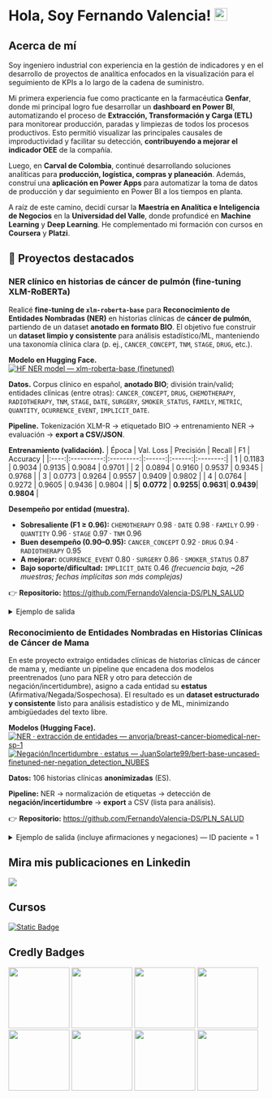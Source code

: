 # Hola, Soy Fernando Valencia! <img src="https://media.giphy.com/media/hvRJCLFzcasrR4ia7z/giphy.gif" width="25px">

## Acerca de mí

Soy ingeniero industrial con experiencia en la gestión de indicadores y en el desarrollo de proyectos de analítica enfocados en la visualización para el seguimiento de KPIs a lo largo de la cadena de suministro.

Mi primera experiencia fue como practicante en la farmacéutica **Genfar**, donde mi principal logro fue desarrollar un **dashboard en Power BI**, automatizando el proceso de **Extracción, Transformación y Carga (ETL)** para monitorear producción, paradas y limpiezas de todos los procesos productivos. Esto permitió visualizar las principales causales de improductividad y facilitar su detección, **contribuyendo a mejorar el indicador OEE** de la compañía.

Luego, en **Carval de Colombia**, continué desarrollando soluciones analíticas para **producción, logística, compras y planeación**. Además, construí una **aplicación en Power Apps** para automatizar la toma de datos de producción y dar seguimiento en Power BI a los tiempos en planta.

A raíz de este camino, decidí cursar la **Maestría en Analítica e Inteligencia de Negocios** en la **Universidad del Valle**, donde profundicé en **Machine Learning** y **Deep Learning**. He complementado mi formación con cursos en **Coursera** y **Platzi**.

## 🚀 Proyectos destacados
### NER clínico en historias de cáncer de pulmón (fine-tuning XLM-RoBERTa)

Realicé **fine-tuning de `xlm-roberta-base`** para **Reconocimiento de Entidades Nombradas (NER)** en historias clínicas de **cáncer de pulmón**, partiendo de un dataset **anotado en formato BIO**. El objetivo fue construir un **dataset limpio y consistente** para análisis estadístico/ML, manteniendo una taxonomía clínica clara (p. ej., `CANCER_CONCEPT`, `TNM`, `STAGE`, `DRUG`, etc.).

**Modelo en Hugging Face.**   
[![HF NER model — xlm-roberta-base (finetuned)](https://img.shields.io/badge/Hugging%20Face-NER%20model%20%E2%80%94%20xlm--roberta--base%20(finetuned)-orange?logo=huggingface)](https://huggingface.co/FernandoValencia/xlm-roberta-base-finetuned-ner-pulmon)


**Datos.** Corpus clínico en español, **anotado BIO**; división train/valid; entidades clínicas (entre otras): `CANCER_CONCEPT`, `DRUG`, `CHEMOTHERAPY`, `RADIOTHERAPY`, `TNM`, `STAGE`, `DATE`, `SURGERY`, `SMOKER_STATUS`, `FAMILY`, `METRIC`, `QUANTITY`, `OCURRENCE_EVENT`, `IMPLICIT_DATE`.

**Pipeline.** Tokenización XLM-R → etiquetado BIO → entrenamiento NER → evaluación → **export a CSV/JSON**.

**Entrenamiento (validación).**
| Época | Val. Loss | Precisión | Recall | F1     | Accuracy |
|:----:|:----------:|:---------:|:------:|:------:|:--------:|
| 1    | 0.1183     | 0.9034    | 0.9135 | 0.9084 | 0.9701   |
| 2    | 0.0894     | 0.9160    | 0.9537 | 0.9345 | 0.9768   |
| 3    | 0.0773     | 0.9264    | 0.9557 | 0.9409 | 0.9802   |
| 4    | 0.0764     | 0.9272    | 0.9605 | 0.9436 | 0.9804   |
| **5**| **0.0772** | **0.9255**| **0.9631**| **0.9439**| **0.9804** |

**Desempeño por entidad (muestra).**
- **Sobresaliente (F1 ≥ 0.96):** `CHEMOTHERAPY` 0.98 · `DATE` 0.98 · `FAMILY` 0.99 · `QUANTITY` 0.96 · `STAGE` 0.97 · `TNM` 0.96
- **Buen desempeño (0.90–0.95):** `CANCER_CONCEPT` 0.92 · `DRUG` 0.94 · `RADIOTHERAPY` 0.95
- **A mejorar:** `OCURRENCE_EVENT` 0.80 · `SURGERY` 0.86 · `SMOKER_STATUS` 0.87
- **Bajo soporte/dificultad:** `IMPLICIT_DATE` 0.46 *(frecuencia baja, ~26 muestras; fechas implícitas son más complejas)*

👉 **Repositorio:** https://github.com/FernandoValencia-DS/PLN_SALUD  

<details>
<summary>Ejemplo de salida</summary>

**Texto**: “El paciente fue diagnosticado con adenocarcinoma de pulmón estadio IV el 12 de marzo de 2022, con metástasis en cerebro y hueso, y presentó un TNM de T3N2M1.”

- **OCURRENCE_EVENT** → “fue” *(0.50)*
- **OCURRENCE_EVENT** → “diagnosticado” *(0.99)*
- **CANCER_CONCEPT** → “adenocarcinoma de pulmón” *(1.00)*
- **STAGE** → “estadio IV” *(1.00)*
- **DATE** → “12 de marzo de 2022” *(1.00)*
- **CANCER_CONCEPT** → “metástasis en cerebro y hueso” *(0.97)*
- **TNM** → “T3N2M1” *(1.00)*
</details>

### Reconocimiento de Entidades Nombradas en Historias Clínicas de Cáncer de Mama
En este proyecto extraigo entidades clínicas de historias clínicas de cáncer de mama y, mediante un pipeline que encadena dos modelos preentrenados (uno para NER y otro para detección de negación/incertidumbre), asigno a cada entidad su **estatus** (Afirmativa/Negada/Sospechosa). El resultado es un **dataset estructurado y consistente** listo para análisis estadístico y de ML, minimizando ambigüedades del texto libre.



**Modelos (Hugging Face).**  
[![NER · extracción de entidades — anvorja/breast-cancer-biomedical-ner-sp-1](https://img.shields.io/badge/NER%20%C2%B7%20extracci%C3%B3n%20de%20entidades-anvorja%2Fbreast--cancer--biomedical--ner--sp--1-orange?logo=huggingface)](https://huggingface.co/anvorja/breast-cancer-biomedical-ner-sp-1)
[![Negación/Incertidumbre · estatus — JuanSolarte99/bert-base-uncased-finetuned-ner-negation_detection_NUBES](https://img.shields.io/badge/Negaci%C3%B3n%2FIncertidumbre%20%C2%B7%20estatus-JuanSolarte99%2Fbert--base--uncased--finetuned--ner--negation__detection__NUBES-orange?logo=huggingface)](https://huggingface.co/JuanSolarte99/bert-base-uncased-finetuned-ner-negation_detection_NUBES)


**Datos:** 106 historias clínicas **anonimizadas** (ES).

**Pipeline:** NER → normalización de etiquetas → detección de **negación/incertidumbre** → **export** a CSV (lista para análisis).
 
👉 **Repositorio:** https://github.com/FernandoValencia-DS/PLN_SALUD

<details>
<summary>Ejemplo de salida (incluye afirmaciones y negaciones) — ID paciente = 1</summary>

> *El texto proviene del documento original y puede contener errores de digitación propios de la fuente.*

| ID | Fragmento                                                                                                                     | Span                                              | Entidad NER          | Estatus    |
|---:|-------------------------------------------------------------------------------------------------------------------------------|---------------------------------------------------|----------------------|------------|
| 1  | RIMERA CONSULTA DE ONCOLOGÍA MÉDICA.                                                                                          | ONCOLOGÍA MÉDICA                                  | CLINICAL_SERVICE     | Afirmativa |
| 1  | Antecedentes Personales:- Alergia a Fluconazol.                                                                               | Alergia a Fluconazol                              | ALLERGIES            | Afirmativa |
| 1  | - No HTA.                                                                                                                     | No HTA                                            | COMORBIDITY          | Negada     |
| 1  | No DM.                                                                                                                        | No DM                                             | COMORBIDITY          | Negada     |
| 1  | No DL.                                                                                                                        | No DL                                             | COMORBIDITY          | Negada     |
| 1  | - Niega habitos toxicos.- Candidiasis recurrentes- Iqx: ninguna.                                                              | Candidiasis recurrentes                           | GINECOLOGICAL_HISTORY| Afirmativa |
| 1  | Muje de 59 años remitida desde oncología con Adenocarcinoma ductal infiltrante de mama izquierda…                             | 59 años                                           | AGE                  | Afirmativa |
| 1  | Muje de 59 años remitida desde oncología con Adenocarcinoma ductal infiltrante de mama izquierda…                             | remitida                                          | OCURRENCE_EVENT      | Afirmativa |
| 1  | Muje de 59 años remitida desde oncología con Adenocarcinoma ductal infiltrante de mama izquierda…                             | oncología                                         | CLINICAL_SERVICE     | Afirmativa |
| 1  | Muje de 59 años remitida desde oncología con Adenocarcinoma ductal infiltrante de mama izquierda…                             | Adenocarcinoma ductal infiltrante de mama izquierda | CANCER_CONCEPT     | Afirmativa |
| 1  | Muje de 59 años remitida desde oncología con Adenocarcinoma ductal infiltrante de mama izquierda…                             | intervenido                                       | OCURRENCE_EVENT      | Afirmativa |
| 1  | Muje de 59 años remitida desde oncología con Adenocarcinoma ductal infiltrante de mama izquierda…                             | mastectomía radical izquierda                     | SURGERY              | Afirmativa |
| 1  | Muje de 59 años remitida desde oncología con Adenocarcinoma ductal infiltrante de mama izquierda…                             | 20/06/1991                                        | DATE                 | Afirmativa |

</details>




## Mira mis publicaciones en Linkedin
<a href= "https://www.linkedin.com/in/fernando-valencia-mar%C3%ADn-5a915b1a5/">
  <img src="https://img.shields.io/badge/linkedin-%230077B5.svg?style=for-the-badge&logo=linkedin&logoColor=white">
</a>

## Cursos
[![Static Badge](https://img.shields.io/badge/Data%20Science-Specialization-%20?style=flat&logo=coursera&color=blue)
](https://coursera.org/share/01dfcf9b32c8e5530b7afa2b7310b5a9)

## Credly Badges
[<img src='https://images.credly.com/size/340x340/images/42ce4209-8839-431a-9046-f2ce2e72e04b/Coursera_20Data_20Science_20Professional_20Certificate.png' width="120" height="120"/>](https://www.credly.com/badges/e5b00a01-00f5-4a50-a070-d114da68826a/public_url)
[<img src='https://images.credly.com/size/340x340/images/169512d3-cef6-43e3-bec8-e6af2723a076/image.png' width="120" height="120"/>](https://www.credly.com/badges/7b2b7bee-1f37-478c-9417-54555cb22dbc/public_url)
[<img src='https://images.credly.com/size/340x340/images/950038fc-2519-4f79-8827-f71caf0f5095/image.png' width="120" height="120"/>](https://www.credly.com/badges/ec6dfd3a-8802-471c-97c9-5a3e0742bb6f/public_url)
[<img src='https://images.credly.com/size/340x340/images/f2573aac-d21c-483d-acda-afaa366b4f51/image.png' width="120" height="120"/>](https://www.credly.com/badges/2bf77e72-985e-4bdd-8219-2e214c4d2727/public_url)
[<img src='https://images.credly.com/size/340x340/images/56c60565-e945-4bcd-b8a6-9b2f43e1b0d9/Coursera_20Machine_20Learning_20with_20Python_20V2.png' width="120" height="120"/>](https://www.credly.com/badges/aa89a5f0-b5fc-4115-8246-ad2b6d1d965d/public_url)
[<img src='https://images.credly.com/size/340x340/images/4dd14b9d-2750-43bc-a5f6-27970c0de0fa/image.png' width="120" height="120"/>](https://www.credly.com/badges/e1b26a50-7ed9-4e08-aa94-ef6d3d6db64a/public_url)
[<img src='https://images.credly.com/size/340x340/images/1447954e-9923-4703-a647-eac80e5f0682/image.png' width="120" height="120"/>](https://www.credly.com/badges/201278fe-5924-4eb3-8031-89783c029290/public_url)
[<img src='https://images.credly.com/size/340x340/images/46defa53-a922-47bd-94ea-b43488f5cd8a/Data_Science_Methodology_Foundational.png' width="120" height="120"/>](https://www.credly.com/badges/07eec1db-7033-4ddb-bcbf-81b4e420be4b/public_url)

